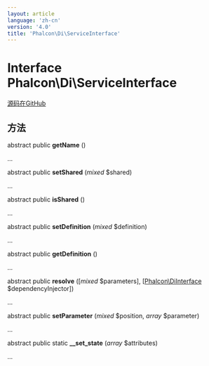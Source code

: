 ```yaml
---
layout: article
language: 'zh-cn'
version: '4.0'
title: 'Phalcon\Di\ServiceInterface'
---
```


# Interface **Phalcon\Di\ServiceInterface**

<a href="https://github.com/phalcon/cphalcon/tree/v3.4.0/phalcon/di/serviceinterface.zep" class="btn btn-default btn-sm">源码在GitHub</a>

## 方法

abstract public **getName** ()

...

abstract public **setShared** (*mixed* $shared)

...

abstract public **isShared** ()

...

abstract public **setDefinition** (*mixed* $definition)

...

abstract public **getDefinition** ()

...

abstract public **resolve** ([*mixed* $parameters], [[Phalcon\DiInterface](/3.4/en/api/Phalcon_DiInterface) $dependencyInjector])

...

abstract public **setParameter** (*mixed* $position, *array* $parameter)

...

abstract public static **__set_state** (*array* $attributes)

...